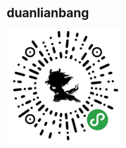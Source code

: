 # duanlianbang
![wechat mini-program QRcode](https://github.com/YE-Fan/duanlianbang/blob/master/qrCode.jpg)
